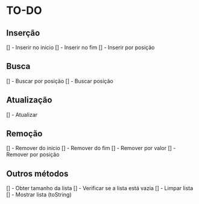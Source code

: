 # TO-DO

## Inserção

[] - Inserir no inicio
[] - Inserir no fim
[] - Inserir por posição

## Busca

[] - Buscar por posição
[] - Buscar posição


## Atualização

[] - Atualizar

## Remoção

[] - Remover do inicio
[] - Remover do fim
[] - Remover por valor
[] - Remover por posição

## Outros métodos

[] - Obter tamanho da lista
[] - Verificar se a lista está vazia
[] - Limpar lista
[] - Mostrar lista (toString)
